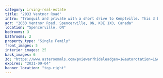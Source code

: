 ```yaml
---
category: irving-real-estate
title: "2033 Ventnor Road"
intro: "Tranquil and private with a short drive to Kemptville. This 3 bed, 2 bath property is set on 16 acres tree-covered lot."
adr: "2033 Ventnor Road, Spencerville, ON, K0E 1X0, Canada"
location: "Spencerville, ON"
bedrooms: 3
bathrooms: 2
property_type: "Single Family"
front_images: 5
interior_images: 25
back_images: 6
3d: "https://www.asteroommls.com/pviewer?hideleadgen=1&autorotation=1&defaultviewdollhouse=0&showdollhousehotspot=1&stopbgaudio=1&autonav=0&token=Y_LYCID0nkqBfq3uFbo5Xg"
expires: "2021-09-04"
banner_location: "top-right"
---
```


